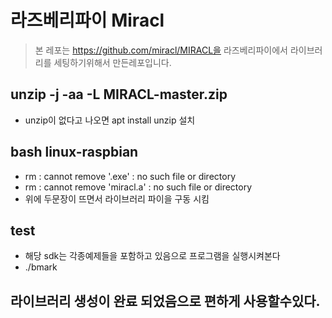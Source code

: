 # 라즈베리파이 Miracl

>본 레포는 https://github.com/miracl/MIRACL을 라즈베리파이에서 라이브러리를 세팅하기위해서 만든레포입니다.

## unzip -j -aa -L MIRACL-master.zip 
- unzip이 없다고 나오면 apt install unzip 설치

## bash linux-raspbian
- rm : cannot remove '.exe' : no such file or directory
- rm : cannot remove 'miracl.a' : no such file or directory
- 위에 두문장이 뜨면서 라이브러리 파이을 구동 시킴


## test
- 해당 sdk는 각종예제들을 포함하고 있음으로 프로그램을 실행시켜본다
- ./bmark

## 라이브러리 생성이 완료 되었음으로 편하게 사용할수있다.

